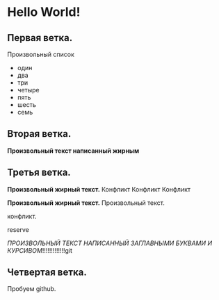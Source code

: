 # Hello World!

## Первая ветка.
Произвольный список
* один
* два
* три
* четыре
* пять
* шесть
* семь

## Вторая ветка.

**Произвольный текст написанный жирным**

## Третья ветка.
**Произвольный жирный текст.**
Конфликт
Конфликт
Конфликт

**Произвольный жирный текст.** 
Произвольный текст. 


конфликт.

reserve


*ПРОИЗВОЛЬНЫЙ ТЕКСТ НАПИСАННЫЙ ЗАГЛАВНЫМИ БУКВАМИ И КУРСИВОМ*!!!!!!!!!!!!!git

## Четвертая ветка.
Пробуем github.